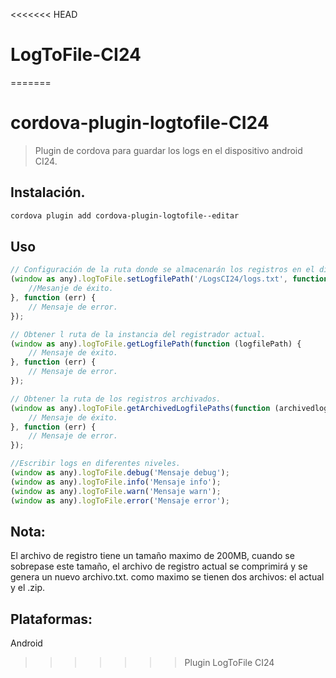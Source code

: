 ﻿<<<<<<< HEAD
# LogToFile-CI24
=======
# cordova-plugin-logtofile-CI24

> Plugin de cordova para guardar los logs en el dispositivo android CI24.

## Instalación.

```bash
cordova plugin add cordova-plugin-logtofile--editar
```

## Uso

```javascript
// Configuración de la ruta donde se almacenarán los registros en el dispositivo.
(window as any).logToFile.setLogfilePath('/LogsCI24/logs.txt', function () {
    //Mesanje de éxito.
}, function (err) {
    // Mensaje de error.
});

// Obtener l ruta de la instancia del registrador actual.
(window as any).logToFile.getLogfilePath(function (logfilePath) {
    // Mensaje de éxito.
}, function (err) {
    // Mensaje de error.
});

// Obtener la ruta de los registros archivados.
(window as any).logToFile.getArchivedLogfilePaths(function (archivedlogfiles) {
    // Mensaje de éxito.
}, function (err) {
    // Mensaje de error.
});

//Escribir logs en diferentes niveles.
(window as any).logToFile.debug('Mensaje debug');
(window as any).logToFile.info('Mensaje info');
(window as any).logToFile.warn('Mensaje warn');
(window as any).logToFile.error('Mensaje error');
```

## Nota:
El archivo de registro tiene un tamaño maximo de 200MB, cuando se sobrepase este tamaño, el archivo de registro actual se comprimirá y se genera un nuevo archivo.txt.
como maximo se tienen dos archivos: el actual y el .zip.

## Plataformas:
Android
>>>>>>> Plugin LogToFile CI24
